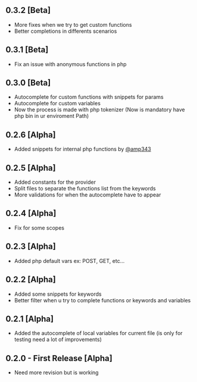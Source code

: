 ## 0.3.2 [Beta]
* More fixes when we try to get custom functions
* Better completions in differents scenarios

## 0.3.1 [Beta]
* Fix an issue with anonymous functions in php

## 0.3.0 [Beta]
* Autocomplete for custom functions with snippets for params
* Autocomplete for custom variables
* Now the process is made with php tokenizer (Now is mandatory have php bin in ur enviroment Path)

## 0.2.6 [Alpha]
* Added snippets for internal php functions by [@amp343](https://github.com/amp343)

## 0.2.5 [Alpha]
* Added constants for the provider
* Split files to separate the functions list from the keywords
* More validations for when the autocomplete have to appear

## 0.2.4 [Alpha]
* Fix for some scopes

## 0.2.3 [Alpha]
* Added php default vars ex: POST, GET, etc...

## 0.2.2 [Alpha]
* Added some snippets for keywords
* Better filter when u try to complete functions or keywords and variables

## 0.2.1 [Alpha]
* Added the autocomplete of local variables for current file (is only for testing need a lot of improvements)

## 0.2.0 - First Release [Alpha]
* Need more revision but is working
